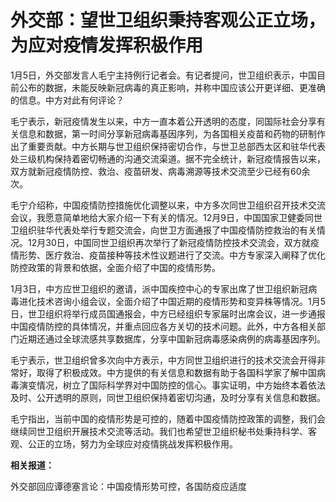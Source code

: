 # 外交部：望世卫组织秉持客观公正立场，为应对疫情发挥积极作用

1月5日，外交部发言人毛宁主持例行记者会。有记者提问，世卫组织表示，中国目前公布的数据，未能反映新冠病毒的真正影响，并称中国应该公开更详细、更准确的信息。中方对此有何评论？

毛宁表示，新冠疫情发生以来，中方一直本着公开透明的态度，同国际社会分享有关信息和数据，第一时间分享新冠病毒基因序列，为各国相关疫苗和药物的研制作出了重要贡献。中方长期与世卫组织保持密切合作，与世卫总部西太区和驻华代表处三级机构保持着密切畅通的沟通交流渠道。据不完全统计，新冠疫情报告以来，双方就新冠疫情防控、救治、疫苗研发、病毒溯源等技术交流至少已经有60余次。

毛宁介绍称，中国疫情防控措施优化调整以来，中方多次同世卫组织召开技术交流会议，我愿意简单地给大家介绍一下有关的情况。12月9日，中国国家卫健委同世卫组织驻华代表处举行专题交流会，向世卫方面通报了中国疫情防控救治的有关情况。12月30日，中国同世卫组织再次举行了新冠疫情防控技术交流会，双方就疫情形势、医疗救治、疫苗接种等技术性议题进行了交流。中方专家深入阐释了优化防控政策的背景和依据，全面介绍了中国的疫情形势。

1月3日，中方应世卫组织的邀请，派中国疾控中心的专家出席了世卫组织新冠病毒进化技术咨询小组会议，全面介绍了中国近期的疫情形势和变异株等情况。1月5日，世卫组织将举行成员国通报会，中方已经组织专家届时出席会议，进一步通报中国疫情防控的具体情况，并重点回应各方关切的技术问题。此外，中方各相关部门近期还通过全球流感共享数据库，分享中国新冠病毒感染病例的病毒基因序列。

毛宁表示，世卫组织曾多次向中方表示，中方同世卫组织进行的技术交流会开得非常好，取得了积极成效。中方提供的有关信息和数据有助于各国科学家了解中国病毒演变情况，树立了国际科学界对中国防控的信心。事实证明，中方始终本着依法及时、公开透明的原则，同世卫组织保持着密切沟通，及时分享有关信息和数据。

毛宁指出，当前中国的疫情形势是可控的，随着中国疫情防控政策的调整，我们会继续同世卫组织开展技术交流等活动。我们也希望世卫组织秘书处秉持科学、客观、公正的立场，努力为全球应对疫情挑战发挥积极作用。

**相关报道：**

外交部回应谭德塞言论：中国疫情形势可控，各国防疫应适度

